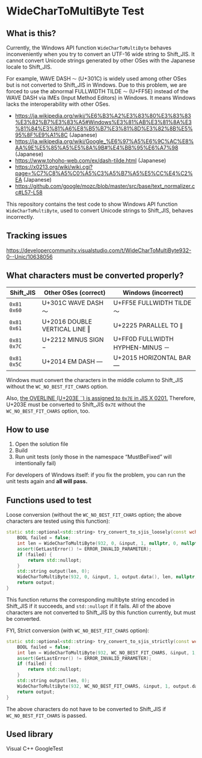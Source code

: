 ﻿# WideCharToMultiByte Test

## What is this?

Currently, the Windows API function `WideCharToMultiByte` behaves inconveniently when you try to convert an UTF-16 wide string to Shift_JIS.
It cannot convert Unicode strings generated by other OSes with the Japanese locale to Shift_JIS.

For example, WAVE DASH `〜` (U+301C) is widely used among other OSes but is not converted to Shift_JIS in Windows.
Due to this problem, we are forced to use the abnormal FULLWIDTH TILDE `～` (U+FF5E) instead of the WAVE DASH via IMEs (Input Method Editors) in Windows.
It means Windows lacks the interoperability with other OSes.

- https://ja.wikipedia.org/wiki/%E6%B3%A2%E3%83%80%E3%83%83%E3%82%B7%E3%83%A5#Windows%E3%81%AB%E3%81%8A%E3%81%84%E3%81%A6%E8%B5%B7%E3%81%8D%E3%82%8B%E5%95%8F%E9%A1%8C (Japanese)
- https://ja.wikipedia.org/wiki/Google_%E6%97%A5%E6%9C%AC%E8%AA%9E%E5%85%A5%E5%8A%9B#%E4%BB%95%E6%A7%98 (Japanese)
- https://www.tohoho-web.com/ex/dash-tilde.html (Japanese)
- https://x0213.org/wiki/wiki.cgi?page=%C7%C8%A5%C0%A5%C3%A5%B7%A5%E5%CC%E4%C2%EA (Japanese)
- https://github.com/google/mozc/blob/master/src/base/text_normalizer.cc#L57-L58

This repository contains the test code to show Windows API function `WideCharToMultiByte`, used to convert Unicode strings to Shift_JIS, behaves incorrectly.

## Tracking issues

https://developercommunity.visualstudio.com/t/WideCharToMultiByte932-0--Unic/10638056

## What characters must be converted properly?

| Shift_JIS   | Other OSes (correct)          | Windows (incorrect)              |
| ----------- | ----------------------------- | -------------------------------- |
| `0x81 0x60` | U+301C WAVE DASH 〜           | U+FF5E FULLWIDTH TILDE ～        |
| `0x81 0x61` | U+2016 DOUBLE VERTICAL LINE ‖ | U+2225 PARALLEL TO ∥             |
| `0x81 0x7C` | U+2212 MINUS SIGN −           | U+FF0D FULLWIDTH HYPHEN-MINUS － |
| `0x81 0x5C` | U+2014 EM DASH —              | U+2015 HORIZONTAL BAR ―         |

Windows must convert the characters in the middle column to Shift_JIS without the `WC_NO_BEST_FIT_CHARS` option.

Also, [the OVERLINE (U+203E `‾`) is assigned to `0x7E` in JIS X 0201.](https://www.tohoho-web.com/ex/dash-tilde.html#tilde-overline)
Therefore, U+203E must be converted to Shift_JIS `0x7E` without the `WC_NO_BEST_FIT_CHARS` option, too.

## How to use

1. Open the solution file
2. Build
3. Run unit tests (only those in the namespace “MustBeFixed” will intentionally fail)

For developers of Windows itself: if you fix the problem, you can run the unit tests again and **all will pass.**

## Functions used to test

Loose conversion (without the `WC_NO_BEST_FIT_CHARS` option; the above characters are tested using this function):

```cpp
static std::optional<std::string> try_convert_to_sjis_loosely(const wchar_t input) {
    BOOL failed = false;
    int len = WideCharToMultiByte(932, 0, &input, 1, nullptr, 0, nullptr, &failed);
    assert(GetLastError() != ERROR_INVALID_PARAMETER);
    if (failed) {
        return std::nullopt;
    }
    std::string output(len, 0);
    WideCharToMultiByte(932, 0, &input, 1, output.data(), len, nullptr, nullptr);
    return output;
}
```

This function returns the corresponding multibyte string encoded in Shift_JIS if it succeeds, and `std::nullopt` if it fails.
All of the above characters are not converted to Shift_JIS by this function currently, but must be converted.

FYI, Strict conversion (with `WC_NO_BEST_FIT_CHARS` option):

```cpp
static std::optional<std::string> try_convert_to_sjis_strictly(const wchar_t input) {
    BOOL failed = false;
    int len = WideCharToMultiByte(932, WC_NO_BEST_FIT_CHARS, &input, 1, nullptr, 0, nullptr, &failed);
    assert(GetLastError() != ERROR_INVALID_PARAMETER);
    if (failed) {
        return std::nullopt;
    }
    std::string output(len, 0);
    WideCharToMultiByte(932, WC_NO_BEST_FIT_CHARS, &input, 1, output.data(), len, nullptr, nullptr);
    return output;
}
```

The above characters do not have to be converted to Shift_JIS if `WC_NO_BEST_FIT_CHARS` is passed.

## Used library

Visual C++ GoogleTest
